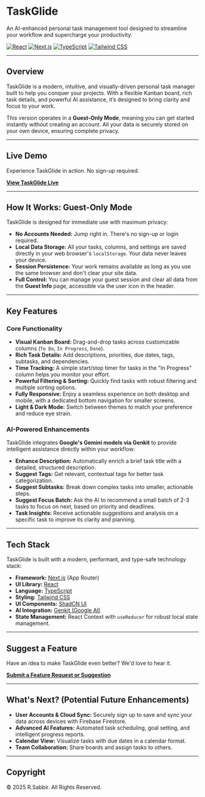 # TaskGlide

An AI-enhanced personal task management tool designed to streamline your workflow and supercharge your productivity.

[![React](https://img.shields.io/badge/React-18-blue?logo=react&logoColor=61DAFB)](https://react.dev/) [![Next.js](https://img.shields.io/badge/Next.js-15-black?logo=next.js&logoColor=white)](https://nextjs.org/) [![TypeScript](https://img.shields.io/badge/TypeScript-5-blue?logo=typescript&logoColor=white)](https://www.typescriptlang.org/) [![Tailwind CSS](https://img.shields.io/badge/Tailwind_CSS-3-blue?logo=tailwindcss&logoColor=38B2AC)](https://tailwindcss.com/)

---

## Overview

TaskGlide is a modern, intuitive, and visually-driven personal task manager built to help you conquer your projects. With a flexible Kanban board, rich task details, and powerful AI assistance, it’s designed to bring clarity and focus to your work.

This version operates in a **Guest-Only Mode**, meaning you can get started instantly without creating an account. All your data is securely stored on your own device, ensuring complete privacy.

---

## Live Demo

Experience TaskGlide in action. No sign-up required.

**[View TaskGlide Live](https://your-live-link-here.com)**


---

## How It Works: Guest-Only Mode

TaskGlide is designed for immediate use with maximum privacy:

-   **No Accounts Needed:** Jump right in. There's no sign-up or login required.
-   **Local Data Storage:** All your tasks, columns, and settings are saved directly in your web browser's `localStorage`. Your data never leaves your device.
-   **Session Persistence:** Your work remains available as long as you use the same browser and don't clear your site data.
-   **Full Control:** You can manage your guest session and clear all data from the **Guest Info** page, accessible via the user icon in the header.

---

## Key Features

### Core Functionality
-   **Visual Kanban Board:** Drag-and-drop tasks across customizable columns (`To Do`, `In Progress`, `Done`).
-   **Rich Task Details:** Add descriptions, priorities, due dates, tags, subtasks, and dependencies.
-   **Time Tracking:** A simple start/stop timer for tasks in the "In Progress" column helps you monitor your effort.
-   **Powerful Filtering & Sorting:** Quickly find tasks with robust filtering and multiple sorting options.
-   **Fully Responsive:** Enjoy a seamless experience on both desktop and mobile, with a dedicated bottom navigation for smaller screens.
-   **Light & Dark Mode:** Switch between themes to match your preference and reduce eye strain.

### AI-Powered Enhancements
TaskGlide integrates **Google's Gemini models via Genkit** to provide intelligent assistance directly within your workflow:

-   **Enhance Description:** Automatically enrich a brief task title with a detailed, structured description.
-   **Suggest Tags:** Get relevant, contextual tags for better task categorization.
-   **Suggest Subtasks:** Break down complex tasks into smaller, actionable steps.
-   **Suggest Focus Batch:** Ask the AI to recommend a small batch of 2-3 tasks to focus on next, based on priority and deadlines.
-   **Task Insights:** Receive actionable suggestions and analysis on a specific task to improve its clarity and planning.

---

## Tech Stack

TaskGlide is built with a modern, performant, and type-safe technology stack:

-   **Framework:** [Next.js](https://nextjs.org/) (App Router)
-   **UI Library:** [React](https://reactjs.org/)
-   **Language:** [TypeScript](https://www.typescriptlang.org/)
-   **Styling:** [Tailwind CSS](https://tailwindcss.com/)
-   **UI Components:** [ShadCN UI](https://ui.shadcn.com/)
-   **AI Integration:** [Genkit (Google AI)](https://firebase.google.com/docs/genkit)
-   **State Management:** React Context with `useReducer` for robust local state management.

---

## Suggest a Feature

Have an idea to make TaskGlide even better? We'd love to hear it.

**[Submit a Feature Request or Suggestion](/feature-request)**

---

## What's Next? (Potential Future Enhancements)

-   **User Accounts & Cloud Sync:** Securely sign up to save and sync your data across devices with Firebase Firestore.
-   **Advanced AI Features:** Automated task scheduling, goal setting, and intelligent progress reports.
-   **Calendar View:** Visualize tasks with due dates in a calendar format.
-   **Team Collaboration:** Share boards and assign tasks to others.

---

## Copyright

&copy; 2025 R.Sabbir. All Rights Reserved.

